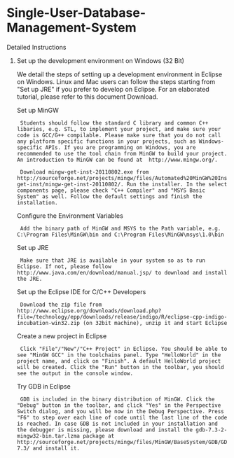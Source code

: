 Single-User-Database-Management-System
======================================
Detailed Instructions

1. Set up the development environment on Windows (32 Bit)

    We detail the steps of setting up a development environment in Eclipse on Windows. Linux and Mac users can follow the steps starting from "Set up JRE" if you prefer to develop on Eclipse. For an elaborated tutorial, please refer to this document Download.

    Set up MinGW

        Students should follow the standard C library and common C++ libaries, e.g. STL, to implement your project, and make sure your code is GCC/G++ compilable. Please make sure that you do not call any platform specific functions in your projects, such as Windows-specific APIs. If you are programming on Windows, you are recommended to use the tool chain from MinGW to build your project. An introduction to MinGW can be found at  http://www.mingw.org/.

        Download mingw-get-inst-20110802.exe from  http://sourceforge.net/projects/mingw/files/Automated%20MinGW%20Installer/mingw-get-inst/mingw-get-inst-20110802/. Run the installer. In the select components page, please check "C++ Compiler" and "MSYS Basic System" as well. Follow the default settings and finish the installation.

    Configure the Environment Variables

        Add the binary path of MinGW and MSYS to the Path variable, e.g. C:\Program Files\MinGW\bin and C:\Program Files\MinGW\msys\1.0\bin

    Set up JRE

        Make sure that JRE is available in your system so as to run Eclipse. If not, please follow  http://www.java.com/en/download/manual.jsp/ to download and install the JRE.

    Set up the Eclipse IDE for C/C++ Developers

        Download the zip file from  http://www.eclipse.org/downloads/download.php?file=/technology/epp/downloads/release/indigo/R/eclipse-cpp-indigo-incubation-win32.zip (on 32bit machine), unzip it and start Eclipse

    Create a new project in Eclipse

        Click "File"/"New"/"C++ Project" in Eclipse. You should be able to see "MinGW GCC" in the toolchains panel. Type "HelloWorld" in the project name, and click on "Finish". A default HelloWorld project will be created. Click the "Run" button in the toolbar, you should see the output in the console window.

    Try GDB in Eclipse

        GDB is included in the binary distribution of MinGW. Click the "Debug" button in the toolbar, and click "Yes" in the Perspective Switch dialog, and you will be now in the Debug Perspective. Press "F6" to step over each line of code until the last line of the code is reached. In case GDB is not included in your installation and the debugger is missing, please download and install the gdb-7.3-2-mingw32-bin.tar.lzma package at  http://sourceforge.net/projects/mingw/files/MinGW/BaseSystem/GDB/GDB-7.3/ and install it.



